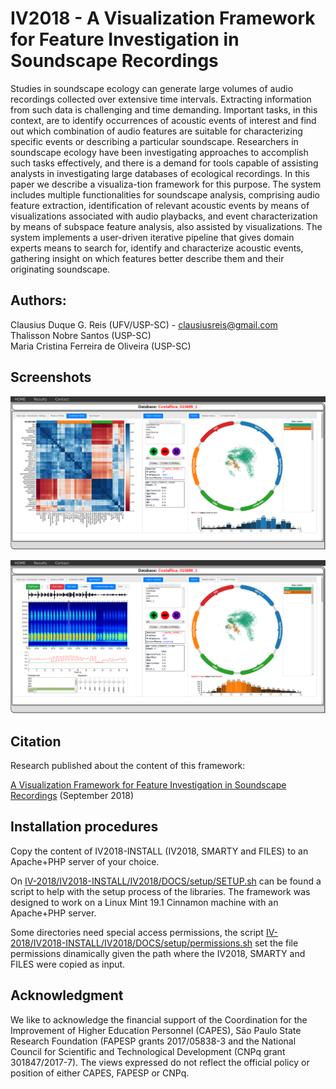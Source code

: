 # IV2018 - A Visualization Framework for Feature Investigation in Soundscape Recordings

Studies in soundscape ecology can generate large volumes of audio recordings collected over extensive time intervals. Extracting information from such data is challenging and time demanding. Important tasks, in this context, are to identify occurrences of acoustic events of interest and find out which combination of audio features are suitable for characterizing specific events or describing a particular soundscape. Researchers in soundscape ecology have been investigating approaches to accomplish such tasks effectively, and there is a demand for tools capable of assisting analysts in investigating large databases of ecological recordings. In this paper we describe a visualiza-tion framework for this purpose. The system includes multiple functionalities for soundscape analysis, comprising audio feature extraction, identification of relevant acoustic events by means of visualizations associated with audio playbacks, and event characterization by means of subspace feature analysis, also assisted by visualizations. The system implements a user-driven iterative pipeline that gives domain experts means to search for, identify and characterize acoustic events, gathering insight on which features better describe them and their originating soundscape.

## Authors:
   Clausius Duque G. Reis (UFV/USP-SC) - clausiusreis@gmail.com\
   Thalisson Nobre Santos (USP-SC)\
   Maria Cristina Ferreira de Oliveira (USP-SC)

## Screenshots
![alt text](https://github.com/clausiusreis/IV-2018/blob/master/Images/IV2018-1.png?raw=true)

![alt text](https://github.com/clausiusreis/IV-2018/blob/master/Images/IV2018-2.png?raw=true)

## Citation
Research published about the content of this framework:

[A Visualization Framework for Feature Investigation in Soundscape Recordings](https://www.researchgate.net/publication/327390554_A_Visualization_Framework_for_Feature_Investigation_in_Soundscape_Recordings) (September 2018)

## Installation procedures
Copy the content of IV2018-INSTALL (IV2018, SMARTY and FILES) to an Apache+PHP server of your choice.

On [IV-2018/IV2018-INSTALL/IV2018/DOCS/setup/SETUP.sh](https://github.com/clausiusreis/IV-2018/blob/master/IV2018-INSTALL/IV2018/DOCS/setup/SETUP.sh) can be found a script to help with the setup process of the libraries. The framework was designed to work on a Linux Mint 19.1 Cinnamon machine with an Apache+PHP server. 

Some directories need special access permissions, the script [IV-2018/IV2018-INSTALL/IV2018/DOCS/setup/permissions.sh](https://github.com/clausiusreis/IV-2018/blob/master/IV2018-INSTALL/IV2018/DOCS/setup/permissions.sh) set the file permissions dinamically given the path where the IV2018, SMARTY and FILES were copied as input.

## Acknowledgment
We like to acknowledge the financial support of the Coordination for the Improvement of Higher Education Personnel (CAPES), São Paulo State Research Foundation (FAPESP grants 2017/05838-3 and the National Council for Scientific and Technological Development (CNPq grant 301847/2017-7). The views expressed do not reflect the official policy or position of either CAPES, FAPESP or CNPq.
